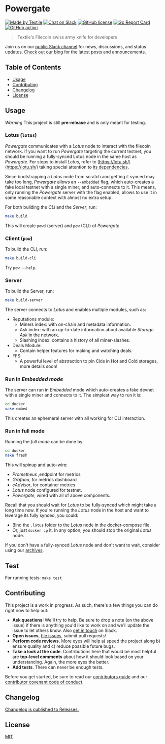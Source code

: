 # Powergate

[![Made by Textile](https://img.shields.io/badge/made%20by-Textile-informational.svg?style=popout-square)](https://textile.io)
[![Chat on Slack](https://img.shields.io/badge/slack-slack.textile.io-informational.svg?style=popout-square)](https://slack.textile.io)
[![GitHub license](https://img.shields.io/github/license/textileio/filecoin.svg?style=popout-square)](./LICENSE)
[![Go Report Card](https://goreportcard.com/badge/github.com/textileio/powergate?style=flat-square)](https://goreportcard.com/report/github.com/textileio/powergate?style=flat-square)
[![GitHub action](https://github.com/textileio/powergate/workflows/Tests/badge.svg?style=popout-square)](https://github.com/textileio/powergate/actions)

> Textile's Filecoin swiss army knife for developers

Join us on our [public Slack channel](https://slack.textile.io/) for news, discussions, and status updates. [Check out our blog](https://medium.com/textileio) for the latest posts and announcements.

## Table of Contents

-   [Usage](#usage)
-   [Contributing](#contributing)
-   [Changelog](#changelog)
-   [License](#license)

## Usage

*Warning* This project is still **pre-release** and is only meant for testing.

### Lotus (`lotus`)

_Powergate_ communicates with a _Lotus_ node to interact with the filecoin network.
If you want to run _Powergate_ targeting the current testnet, you should be running a fully-synced Lotus node in the same host as _Powergate_.
For steps to install _Lotus_, refer to  [https://lotu.sh/](https://lotu.sh/) taking special attention to [its dependencies](https://docs.lotu.sh/en+install-lotus-ubuntu). 

Since bootstrapping a _Lotus_ node from scratch and getting it synced may take too long, _Powergate_ allows an `--embedded` flag, which 
auto-creates a fake local testnet with a single miner, and auto-connects to it. This means, only running the _Powergate_ server with the flag enabled, allows to use it in some reasonable context with almost no extra setup.

For both building the _CLI_ and the _Server_, run:
```bash
make build
```
This will create `powd` (server) and `pow` (CLI) of _Powergate_.

### Client (`pow`)

To build the CLI, run:
```bash
make build-cli
```

Try `pow --help`.

### Server 

To build the Server, run:
```bash
make build-server
```

The server connects to _Lotus_ and enables multiple modules, such as:
- Reputations module:
   - Miners index: with on-chain and metadata information.
   - Ask index: with an up-to-date information about available _Storage Ask_ in the network.
   - Slashing index: contains a history of all miner-slashes.
- Deals Module:
    - Contain helper features for making and watching deals.
- FFS: 
    - A powerful level of abstraction to pin Cids in Hot and Cold storages, more details soon!


### Run in _Embedded mode_

The server can run in _Embedded_ mode which auto-creates a fake devnet with a single miner and connects to it.
The simplest way to run it is:
```bash
cd docker
make embed
```

This creates an ephemeral server with all working for CLI interaction.

### Run in full mode

Running the _full mode_ can be done by:
```bash
cd docker
make fresh
```

This will spinup and auto-wire:
- _Prometheus_ ,endpoint for metrics
- _Grafana_, for metrics dashboard
- _cAdvisor_, for container metrics
- _Lotus_ node configured for testnet.
- _Powergate_, wired with all of above components.

Recall that you should wait for _Lotus_ to be fully-synced which might take a long time now.
If you're running the _Lotus_ node in the host and want to leverage its fully synced, you could:
- Bind the `.lotus` folder to the _Lotus_ node in the docker-compose file.
- Or, just `docker cp` it.
In any option, you should stop the original _Lotus_ node.

If you don't have a fully-synced _Lotus_ node and don't want to wait, consider using our [archives](https://lotus-archives.textile.io/).

## Test
For running tests: `make test`

## Contributing

This project is a work in progress. As such, there's a few things you can do right now to help out:

-   **Ask questions**! We'll try to help. Be sure to drop a note (on the above issue) if there is anything you'd like to work on and we'll update the issue to let others know. Also [get in touch](https://slack.textile.io) on Slack.
-   **Open issues**, [file issues](https://github.com/textileio/powergate/issues), submit pull requests!
-   **Perform code reviews**. More eyes will help a) speed the project along b) ensure quality and c) reduce possible future bugs.
-   **Take a look at the code**. Contributions here that would be most helpful are **top-level comments** about how it should look based on your understanding. Again, the more eyes the better.
-   **Add tests**. There can never be enough tests.

Before you get started, be sure to read our [contributors guide](./CONTRIBUTING.md) and our [contributor covenant code of conduct](./CODE_OF_CONDUCT.md).

## Changelog

[Changelog is published to Releases.](https://github.com/textileio/powergate/releases)

## License

[MIT](LICENSE)
